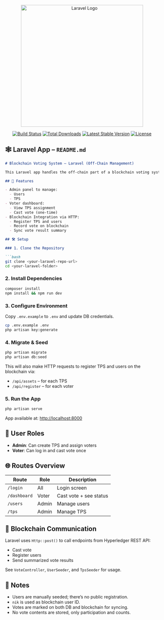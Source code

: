 <p align="center"><a href="https://laravel.com" target="_blank"><img src="https://raw.githubusercontent.com/laravel/art/master/logo-lockup/5%20SVG/2%20CMYK/1%20Full%20Color/laravel-logolockup-cmyk-red.svg" width="400" alt="Laravel Logo"></a></p>

<p align="center">
<a href="https://github.com/laravel/framework/actions"><img src="https://github.com/laravel/framework/workflows/tests/badge.svg" alt="Build Status"></a>
<a href="https://packagist.org/packages/laravel/framework"><img src="https://img.shields.io/packagist/dt/laravel/framework" alt="Total Downloads"></a>
<a href="https://packagist.org/packages/laravel/framework"><img src="https://img.shields.io/packagist/v/laravel/framework" alt="Latest Stable Version"></a>
<a href="https://packagist.org/packages/laravel/framework"><img src="https://img.shields.io/packagist/l/laravel/framework" alt="License"></a>
</p>


## 🕸 Laravel App – `README.md`

```markdown
# Blockchain Voting System – Laravel (Off-Chain Management)

This Laravel app handles the off-chain part of a blockchain voting system using Hyperledger Fabric. It manages users, TPS registration, and interfaces with the blockchain via REST.

## 📁 Features

- Admin panel to manage:
  - Users
  - TPS
- Voter dashboard:
  - View TPS assignment
  - Cast vote (one-time)
- Blockchain Integration via HTTP:
  - Register TPS and users
  - Record vote on blockchain
  - Sync vote result summary

## 🛠️ Setup

### 1. Clone the Repository

```bash
git clone <your-laravel-repo-url>
cd <your-laravel-folder>
````

### 2. Install Dependencies

```bash
composer install
npm install && npm run dev
```

### 3. Configure Environment

Copy `.env.example` to `.env` and update DB credentials.

```bash
cp .env.example .env
php artisan key:generate
```

### 4. Migrate & Seed

```bash
php artisan migrate
php artisan db:seed
```

This will also make HTTP requests to register TPS and users on the blockchain via:

* `/api/assets` – for each TPS
* `/api/register` – for each voter

### 5. Run the App

```bash
php artisan serve
```

App available at: [http://localhost:8000](http://localhost:8000)

## 👥 User Roles

* **Admin**: Can create TPS and assign voters
* **Voter**: Can log in and cast vote once

## 🌐 Routes Overview

| Route        | Role  | Description            |
| ------------ | ----- | ---------------------- |
| `/login`     | All   | Login screen           |
| `/dashboard` | Voter | Cast vote + see status |
| `/users`     | Admin | Manage users           |
| `/tps`       | Admin | Manage TPS             |

## 📡 Blockchain Communication

Laravel uses `Http::post()` to call endpoints from Hyperledger REST API:

* Cast vote
* Register users
* Send summarized vote results

See `VoteController`, `UserSeeder`, and `TpsSeeder` for usage.

## 📌 Notes

* Users are manually seeded; there’s no public registration.
* `nik` is used as blockchain user ID.
* Votes are marked on both DB and blockchain for syncing.
* No vote contents are stored, only participation and counts.
